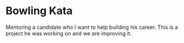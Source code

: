 # Bowling Kata

Mentoring a candidate who I want to help building his career. This is a project he was working on and we are improving it.
